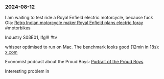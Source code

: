 ### 2024-08-12

I am waiting to test ride a Royal Enfield electric motorcycle, because fuck Ola: [Retro Indian motorcycle maker Royal Enfield plans electric foray](https://www.ft.com/content/af9796cd-0558-40ad-a72f-b7145313c260) #motorbikes

Industry S03E01, lfg!!! #tv

whisper optimised to run on Mac. The benchmark looks good (12min in 18s): [x.com](https://x.com/awnihannun/status/1822744609241682077)

Economist podcast about the Proud Boys: [Portrait of the Proud Boys](https://www.economist.com/podcasts/2024/08/10/portrait-of-the-proud-boys)

Interesting problem in 
